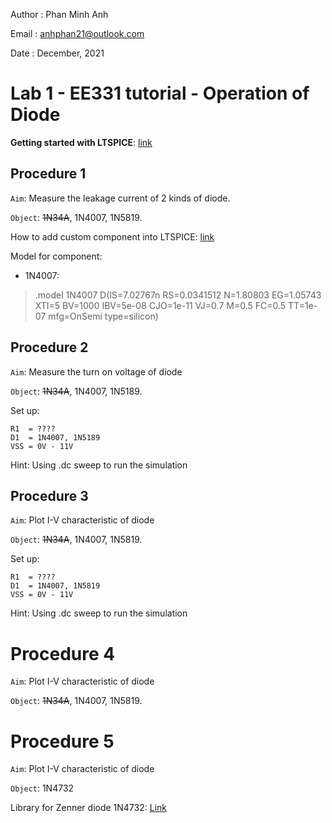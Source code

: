 Author  : Phan Minh Anh

Email   : <anhphan21@outlook.com>

Date    : December, 2021

# Lab 1 - EE331 tutorial - Operation of Diode

__Getting started with LTSPICE__: [link](http://www.simonbramble.co.uk/lt_spice/ltspice_lt_spice.htm)

## Procedure 1

```Aim```: Measure the  leakage current of 2 kinds of diode.

```Object```: ~~1N34A~~, 1N4007, 1N5819.

How to add custom component into LTSPICE: [link](https://www.analog.com/en/education/education-library/videos/5579239882001.html)

Model for component:
- 1N4007:   
> .model 1N4007 D(IS=7.02767n RS=0.0341512 N=1.80803 EG=1.05743 XTI=5 BV=1000 IBV=5e-08 CJO=1e-11 VJ=0.7 M=0.5 FC=0.5 TT=1e-07 mfg=OnSemi type=silicon)

## Procedure 2

```Aim```: Measure the turn on voltage of diode

```Object```: ~~1N34A~~, 1N4007, 1N5189.

Set up:
    
    R1  = ????
    D1  = 1N4007, 1N5189
    VSS = 0V - 11V

Hint: Using .dc sweep to run the simulation

## Procedure 3

```Aim```: Plot I-V characteristic of diode

```Object```: ~~1N34A~~, 1N4007, 1N5819.

Set up:

    R1  = ????
    D1  = 1N4007, 1N5819
    VSS = 0V - 11V

Hint: Using .dc sweep to run the simulation

# Procedure 4

```Aim```: Plot I-V characteristic of diode

```Object```: ~~1N34A~~, 1N4007, 1N5819.

# Procedure 5

```Aim```: Plot I-V characteristic of diode

```Object```: 1N4732

Library for Zenner diode 1N4732: [Link](http://www.simonbramble.co.uk/lt_spice/ltspice_lt_spice_models.htm)
